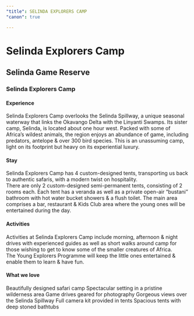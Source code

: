 ```yaml
---
"title": SELINDA EXPLORERS CAMP
"canon": true

---
```


# Selinda Explorers Camp
## Selinda Game Reserve
### Selinda Explorers Camp

#### Experience
Selinda Explorers Camp overlooks the Selinda Spillway, a unique seasonal waterway that links the Okavango Delta with the Linyanti Swamps.  Its sister camp, Selinda, is located about one hour west.
Packed with some of Africa’s wildest animals, the region enjoys an abundance of game, including predators, antelope &amp; over 300 bird species.
This is an unassuming camp, light on its footprint but heavy on its experiential luxury.

#### Stay
Selinda Explorers Camp has 4 custom-designed tents, transporting us back to authentic safaris, with a modern twist on hospitality.  
There are only 2 custom-designed semi-permanent tents, consisting of 2 rooms each.  Each tent has a veranda as well as a private open-air “bustani” bathroom with hot water bucket showers &amp; a flush toilet.
The main area comprises a bar, restaurant &amp; Kids Club area where the young ones will be entertained during the day.

#### Activities
Activities at Selinda Explorers Camp include morning, afternoon &amp; night drives with experienced guides as well as short walks around camp for those wishing to get to know some of the smaller creatures of Africa.  
The Young Explorers Programme will keep the little ones entertained &amp; enable them to learn &amp; have fun.


#### What we love
Beautifully designed safari camp
Spectacular setting in a pristine wilderness area
Game drives geared for photography
Gorgeous views over the Selinda Spillway
Full camera kit provided in tents
Spacious tents with deep stoned bathtubs